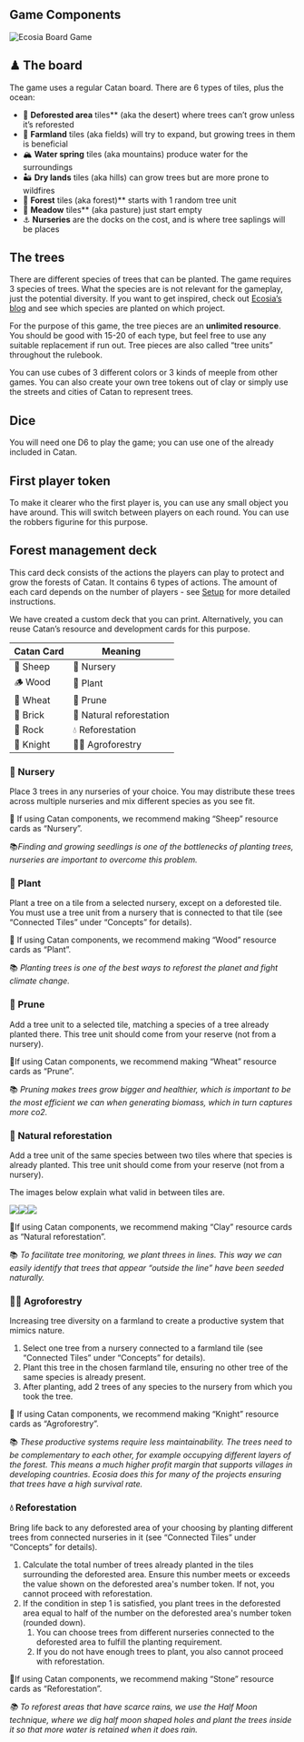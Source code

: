 ## Game Components

![Ecosia Board Game](/ecosia-board-game/img/photo.jpg)

## ♟ The board

The game uses a regular Catan board. There are 6 types of tiles, plus the ocean:

- 🌵 **Deforested area** tiles** (aka the desert) where trees can’t grow unless it’s reforested
- 🌾 **Farmland** tiles (aka fields) will try to expand, but growing trees in them is beneficial
- 🏔 **Water spring** tiles (aka mountains) produce water for the surroundings
- 🏜 **Dry lands** tiles (aka hills) can grow trees but are more prone to wildfires
- 🌳 **Forest** tiles (aka forest)** starts with 1 random tree unit
- 🌿 **Meadow** tiles** (aka pasture) just start empty
- ⚓️ **Nurseries** are the docks on the cost, and is where tree saplings will be places

## The trees

There are different species of trees that can be planted. The game requires 3 species of trees. What the species are is not relevant for the gameplay, just the potential diversity. If you want to get inspired, check out [Ecosia’s blog](https://blog.ecosia.org/tag/where-does-ecosia-plant-trees/) and see which species are planted on which project.

For the purpose of this game, the tree pieces are an **unlimited resource**. You should be good with 15-20 of each type, but feel free to use any suitable replacement if run out. Tree pieces are also called “tree units” throughout the rulebook.

You can use cubes of 3 different colors or 3 kinds of meeple from other games. You can also create your own tree tokens out of clay or simply use the streets and cities of Catan to represent trees.

## Dice

You will need one D6 to play the game; you can use one of the already included in Catan.

## First player token

To make it clearer who the first player is, you can use any small object you have around. This will switch between players on each round. You can use the robbers figurine for this purpose.

## Forest management deck

This card deck consists of the actions the players can play to protect and grow the forests of Catan. It contains 6 types of actions. The amount of each card depends on the number of players - see [Setup](setup) for more detailed instructions.

We have created a custom deck that you can print. Alternatively, you can reuse Catan’s resource and development cards for this purpose. 

| Catan Card | Meaning |
|------------|----------|
| 🐑 Sheep   | 🌱 Nursery  |
| 🪵 Wood    | 🌳 Plant  |
| 🌾 Wheat   | 🤲 Prune  |
| 🧱 Brick   | 💞 Natural reforestation  |
| 🗻 Rock    | 💧 Reforestation  |
| 🐴 Knight  | 👩‍🌾 Agroforestry  |

### 🌱 Nursery

Place 3 trees in any nurseries of your choice. You may distribute these trees across multiple nurseries and mix different species as you see fit.

🌅 If using Catan components, we recommend making “Sheep” resource cards as “Nursery”.

📚*Finding and growing seedlings is one of the bottlenecks of planting trees, nurseries are important to overcome this problem.*

### 🌳 Plant

Plant a tree on a tile from a selected nursery, except on a deforested tile. You must use a tree unit from a nursery that is connected to that tile (see “Connected Tiles” under “Concepts” for details).

🌅 If using Catan components, we recommend making “Wood” resource cards as “Plant”.

📚 *Planting trees is one of the best ways to reforest the planet and fight climate change.*

### 🤲 Prune

Add a tree unit to a selected tile, matching a species of a tree already planted there. This tree unit should come from your reserve (not from a nursery).

🌅If using Catan components, we recommend making “Wheat” resource cards as “Prune”.

📚 *Pruning makes trees grow bigger and healthier, which is important to be the most efficient we can when generating biomass, which in turn captures more co2.*

### 💞 Natural reforestation

Add a tree unit of the same species between two tiles where that species is already planted.  This tree unit should come from your reserve (not from a nursery).

The images below explain what valid in between tiles are.

![](Aspose.Words.843fbbd3-fdfa-4588-8cc3-1fbcba4bb23b.001.png)![](Aspose.Words.843fbbd3-fdfa-4588-8cc3-1fbcba4bb23b.002.png)![](Aspose.Words.843fbbd3-fdfa-4588-8cc3-1fbcba4bb23b.003.png)

🌅If using Catan components, we recommend making “Clay” resource cards as “Natural reforestation”.

📚 *To facilitate tree monitoring, we plant threes in lines. This way we can easily identify that trees that appear “outside the line” have been seeded naturally.*

### 👩‍🌾 Agroforestry

Increasing tree diversity on a farmland to create a productive system that mimics nature.

1. Select one tree from a nursery connected to a farmland tile (see “Connected Tiles” under “Concepts” for details).
1. Plant this tree in the chosen farmland tile, ensuring no other tree of the same species is already present.
1. After planting, add 2 trees of any species to the nursery from which you took the tree.

🌅 If using Catan components, we recommend making “Knight” resource cards as “Agroforestry”.

📚 *These productive systems require less maintainability. The trees need to be complementary to each other, for example occupying different layers of the forest. This means a much higher profit margin that supports villages in developing countries. Ecosia does this for many of the projects ensuring that trees have a high survival rate.*

### 💧 Reforestation

Bring life back to any deforested area of your choosing by planting different trees from connected nurseries in it (see “Connected Tiles” under “Concepts” for details).

1. Calculate the total number of trees already planted in the tiles surrounding the deforested area. Ensure this number meets or exceeds the value shown on the deforested area's number token. If not, you cannot proceed with reforestation.
1. If the condition in step 1 is satisfied, you plant trees in the deforested area equal to half of the number on the deforested area's number token (rounded down).
   1. You can choose trees from different nurseries connected to the deforested area to fulfill the planting requirement.
   1. If you do not have enough trees to plant, you also cannot proceed with reforestation.

🌅If using Catan components, we recommend making “Stone” resource cards as “Reforestation”.

*📚 To reforest areas that have scarce rains, we use the Half Moon technique, where we dig half moon shaped holes and plant the trees inside it so that more water is retained when it does rain.*